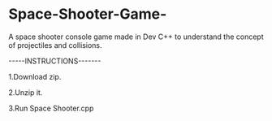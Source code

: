# Space-Shooter-Game-
A space shooter console game made in Dev C++ to understand the concept of projectiles and collisions.

-----INSTRUCTIONS-------

1.Download zip.

2.Unzip it.

3.Run Space Shooter.cpp
